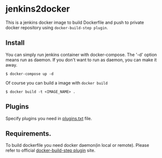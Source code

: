 # jenkins2docker
This is a jenkins docker image to build Dockerfile and push to private docker repository using `docker-build-step plugin`.

## Install
You can simply run jenkins container with docker-compose. The '-d' option means run as daemon. If you don't want to run as daemon, you can make it away.
```
$ docker-compose up -d
```

Of course you can build a image with `docker build`
```
$ docker build -t <IMAGE_NAME> .
```

## Plugins
Specify plugins you need in [plugins.txt](https://github.com/shyr/jenkins2docker/blob/master/plugins.txt) file.

## Requirements.
To build dockerfile you need docker daemon(in local or remote). Please refer to official [docker-build-step plugin](https://wiki.jenkins-ci.org/display/JENKINS/Docker+build+step+plugin) site.
